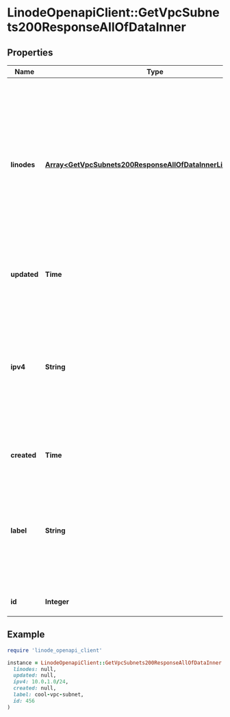 # LinodeOpenapiClient::GetVpcSubnets200ResponseAllOfDataInner

## Properties

| Name | Type | Description | Notes |
| ---- | ---- | ----------- | ----- |
| **linodes** | [**Array&lt;GetVpcSubnets200ResponseAllOfDataInnerLinodesInner&gt;**](GetVpcSubnets200ResponseAllOfDataInnerLinodesInner.md) | __Read-only__ An array of Linode IDs assigned to the VPC Subnet.  A Linode is assigned to a VPC Subnet if it has a Configuration Profile with a &#x60;vpc&#x60; purpose interface with the subnet&#39;s &#x60;subnet_id&#x60;. Even if the Configuration Profile is not active, meaning the Linode does not have access to the Subnet, the Linode still appears in this array. | [optional][readonly] |
| **updated** | **Time** | __Filterable__, __Read-only__ The date-time of the most recent VPC Subnet update. | [optional][readonly] |
| **ipv4** | **String** | IPv4 range in CIDR canonical form.  - The range must belong to a private address space as defined in [RFC1918](https://datatracker.ietf.org/doc/html/rfc1918). - Allowed prefix lengths: 1-29. - The range must not overlap with 192.168.128.0/17. - The range must not overlap with other Subnets on the same VPC. | [optional] |
| **created** | **Time** | __Filterable__, __Read-only__ The date-time of VPC Subnet creation. | [optional][readonly] |
| **label** | **String** | __Filterable__ The VPC Subnet&#39;s label, for display purposes only.  - Must be unique among the VPC&#39;s Subnets. - Can only contain ASCII letters, numbers, and hyphens (&#x60;-&#x60;). You can&#39;t use two consecutive hyphens (&#x60;--&#x60;). | [optional] |
| **id** | **Integer** | __Filterable__, __Read-only__ The unique ID of the VPC Subnet. | [optional][readonly] |

## Example

```ruby
require 'linode_openapi_client'

instance = LinodeOpenapiClient::GetVpcSubnets200ResponseAllOfDataInner.new(
  linodes: null,
  updated: null,
  ipv4: 10.0.1.0/24,
  created: null,
  label: cool-vpc-subnet,
  id: 456
)
```

